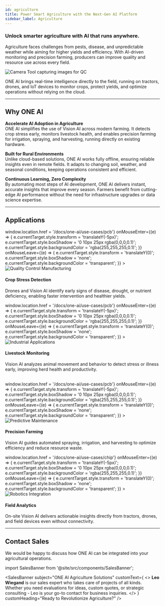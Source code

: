 ```yaml
---
id: agriculture
title: Power Smart Agriculture with the Next-Gen AI Platform
sidebar_label: Agriculture
---
```


### Unlock smarter agriculture with AI that runs anywhere.

Agriculture faces challenges from pests, disease, and unpredictable weather while aiming for higher yields and efficiency. With AI-driven monitoring and precision farming, producers can improve quality and resource use across every field.


<div style={{display:'flex', justifyContent:'center', margin:'20px 0'}}>
  <img src="/img/ai/one_ai_plugin/industries/Landwirtschaft(1).jpg" alt="Camera Tool capturing images for QC" style={{maxHeight:'320px', borderRadius:'8px'}} />
</div>

ONE AI brings real-time intelligence directly to the field, running on tractors, drones, and IoT devices to monitor crops, protect yields, and optimize operations without relying on the cloud.

---
## Why ONE AI

**Accelerate AI Adoption in Agriculture**  
ONE AI simplifies the use of Vision AI across modern farming. It detects crop stress early, monitors livestock health, and enables precision farming for irrigation, spraying, and harvesting, running directly on existing hardware.

**Built for Rural Environments**  
Unlike cloud-based solutions, ONE AI works fully offline, ensuring reliable insights even in remote fields. It adapts to changing soil, weather, and seasonal conditions, keeping operations consistent and efficient.

**Continuous Learning, Zero Complexity**  
By automating most steps of AI development, ONE AI delivers instant, accurate insights that improve every season. Farmers benefit from cutting-edge AI performance without the need for infrastructure upgrades or data science expertise.



---

## Applications

<div style={{display:'flex', justifyContent:'center', gap:'20px', margin:'20px 0', flexWrap:'wrap'}}>
  <div 
    style={{
      flex:'1', 
      minWidth:'280px', 
      textAlign:'center', 
      cursor:'pointer', 
      transition:'transform 0.3s ease, box-shadow 0.3s ease, background-color 0.3s ease', 
      padding:'15px', 
      borderRadius:'12px',
      backgroundColor:'transparent',
      ':hover': {
        transform:'translateY(-5px)', 
        boxShadow:'0 10px 25px rgba(0,0,0,0.1)',
        backgroundColor:'rgba(255,255,255,0.3)'
      }
    }}
    onClick={() => window.location.href = '/docs/one-ai/use-cases/pcb'}
    onMouseEnter={(e) => {
      e.currentTarget.style.transform = 'translateY(-5px)';
      e.currentTarget.style.boxShadow = '0 10px 25px rgba(0,0,0,0.1)';
      e.currentTarget.style.backgroundColor = 'rgba(255,255,255,0.1)';
    }}
    onMouseLeave={(e) => {
      e.currentTarget.style.transform = 'translateY(0)';
      e.currentTarget.style.boxShadow = 'none';
      e.currentTarget.style.backgroundColor = 'transparent';
    }}
  >
    <img src="/img/ai/one_ai_plugin/industries/CropStress.jpg" alt="Quality Control Manufacturing" style={{maxHeight:'320px', borderRadius:'8px', width:'100%'}} />
    <h4 style={{marginTop:'10px', marginBottom:'5px'}}>Crop Stress Detection</h4>
    <p style={{fontSize:'14px', color:'#787878ff', margin:'0', fontWeight:'bold'}}>Drones and Vision AI identify early signs of disease, drought, or nutrient deficiency, enabling faster intervention and healthier yields.</p>
  </div>
  <div 
    style={{
      flex:'1', 
      minWidth:'280px', 
      textAlign:'center', 
      cursor:'pointer', 
      transition:'transform 0.3s ease, box-shadow 0.3s ease, background-color 0.3s ease', 
      padding:'15px', 
      borderRadius:'12px',
      backgroundColor:'transparent',
      ':hover': {
        transform:'translateY(-5px)', 
        boxShadow:'0 10px 25px rgba(0,0,0,0.1)',
        backgroundColor:'rgba(255,255,255,0.3)'
      }
    }}
    onClick={() => window.location.href = '/docs/one-ai/use-cases/pcb'}
    onMouseEnter={(e) => {
      e.currentTarget.style.transform = 'translateY(-5px)';
      e.currentTarget.style.boxShadow = '0 10px 25px rgba(0,0,0,0.1)';
      e.currentTarget.style.backgroundColor = 'rgba(255,255,255,0.1)';
    }}
    onMouseLeave={(e) => {
      e.currentTarget.style.transform = 'translateY(0)';
      e.currentTarget.style.boxShadow = 'none';
      e.currentTarget.style.backgroundColor = 'transparent';
    }}
  >
    <img src="/img/ai/one_ai_plugin/industries/livestockmonitoring.jpg" alt="Industrial Applications" style={{maxHeight:'320px', borderRadius:'8px', width:'100%'}} />
    <h4 style={{marginTop:'10px', marginBottom:'5px'}}>Livestock Monitoring</h4>
    <p style={{fontSize:'14px', color:'#787878ff', margin:'0', fontWeight:'bold'}}>Vision AI analyzes animal movement and behavior to detect stress or illness early, improving herd health and productivity.</p>
  </div>
</div>
<br />
<div style={{display:'flex', justifyContent:'center', gap:'20px', margin:'20px 0', flexWrap:'wrap'}}>
  <div 
    style={{
      flex:'1', 
      minWidth:'280px', 
      textAlign:'center', 
      cursor:'pointer', 
      transition:'transform 0.3s ease, box-shadow 0.3s ease, background-color 0.3s ease', 
      padding:'15px', 
      borderRadius:'12px',
      backgroundColor:'transparent',
      ':hover': {
        transform:'translateY(-5px)', 
        boxShadow:'0 10px 25px rgba(0,0,0,0.1)',
        backgroundColor:'rgba(255,255,255,0.3)'
      }
    }}
    onClick={() => window.location.href = '/docs/one-ai/use-cases/pcb'}
    onMouseEnter={(e) => {
      e.currentTarget.style.transform = 'translateY(-5px)';
      e.currentTarget.style.boxShadow = '0 10px 25px rgba(0,0,0,0.1)';
      e.currentTarget.style.backgroundColor = 'rgba(255,255,255,0.1)';
    }}
    onMouseLeave={(e) => {
      e.currentTarget.style.transform = 'translateY(0)';
      e.currentTarget.style.boxShadow = 'none';
      e.currentTarget.style.backgroundColor = 'transparent';
    }}
  >
    <img src="/img/ai/one_ai_plugin/industries/PrecisionFarming.jpg" alt="Predictive Maintenance" style={{maxHeight:'320px', borderRadius:'8px', width:'100%'}} />
    <h4 style={{marginTop:'10px', marginBottom:'5px'}}>Precision Farming</h4>
    <p style={{fontSize:'14px', color:'#787878ff', margin:'0', fontWeight:'bold'}}>Vision AI guides automated spraying, irrigation, and harvesting to optimize efficiency and reduce resource waste.</p>
  </div>
  <div 
    style={{
      flex:'1', 
      minWidth:'280px', 
      textAlign:'center', 
      cursor:'pointer', 
      transition:'transform 0.3s ease, box-shadow 0.3s ease, background-color 0.3s ease', 
      padding:'15px', 
      borderRadius:'12px',
      backgroundColor:'transparent',
      ':hover': {
        transform:'translateY(-5px)', 
        boxShadow:'0 10px 25px rgba(0,0,0,0.1)',
        backgroundColor:'rgba(255,255,255,0.3)'
      }
    }}
    onClick={() => window.location.href = '/docs/one-ai/use-cases/chip'}
    onMouseEnter={(e) => {
      e.currentTarget.style.transform = 'translateY(-5px)';
      e.currentTarget.style.boxShadow = '0 10px 25px rgba(0,0,0,0.1)';
      e.currentTarget.style.backgroundColor = 'rgba(255,255,255,0.1)';
    }}
    onMouseLeave={(e) => {
      e.currentTarget.style.transform = 'translateY(0)';
      e.currentTarget.style.boxShadow = 'none';
      e.currentTarget.style.backgroundColor = 'transparent';
    }}
  >
    <img src="/img/ai/one_ai_plugin/industries/FieldAnalytics.jpg" alt="Robotics Integration" style={{maxHeight:'320px', borderRadius:'8px', width:'100%'}} />
    <h4 style={{marginTop:'10px', marginBottom:'5px'}}>Field Analytics</h4>
    <p style={{fontSize:'14px', color:'#787878ff', margin:'0', fontWeight:'bold'}}>On-site Vision AI delivers actionable insights directly from tractors, drones, and field devices even without connectivity.</p>
  </div>
</div>


---

## Contact Sales

We would be happy to discuss how ONE AI can be integrated into your agricultural operations.

import SalesBanner from '@site/src/components/SalesBanner';

<SalesBanner 
  subject="ONE AI Agriculture Solutions" 
  customText={
    <>
      <strong>Leo Wiegand</strong> is our sales expert who takes care of projects of all kinds. Whether you need evaluations for ideas, custom quotes, or strategic consulting - Leo is your go-to contact for business inquiries.
    </>
  }
  customHeading="Ready to Revolutionize Agriculture?"
/>